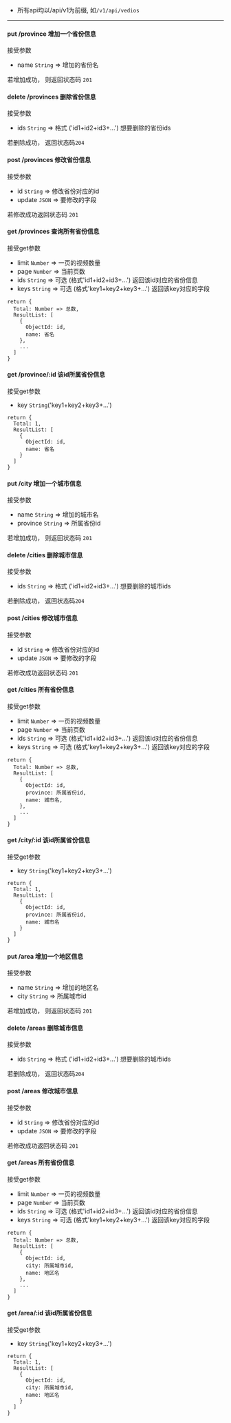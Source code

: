 - 所有api均以/api/v1为前缀, 如`/v1/api/vedios`

-------------------------------------------------------------------
#### put    /province  增加一个省份信息
接受参数
- name `String` => 增加的省份名

若增加成功， 则返回状态码 `201`

#### delete      /provinces  删除省份信息
接受参数
- ids `String` => 格式 ('id1+id2+id3+...') 想要删除的省份ids

若删除成功， 返回状态码`204`

#### post    /provinces 修改省份信息
接受参数
- id `String` => 修改省份对应的id
- update `JSON` => 要修改的字段

若修改成功返回状态码 `201`

#### get   /provinces 查询所有省份信息
接受get参数
- limit `Number` => 一页的视频数量
- page `Number` => 当前页数
- ids `String` => 可选 (格式'id1+id2+id3+...') 返回该id对应的省份信息
- keys `String` => 可选 (格式'key1+key2+key3+...') 返回该key对应的字段

```
return {
  Total: Number => 总数,
  ResultList: [
    {
      ObjectId: id,
      name: 省名
    },
    ...
  ]
}
```

#### get  /province/:id 该id所属省份信息

接受get参数
- key `String`('key1+key2+key3+...')

```
return {
  Total: 1,
  ResultList: [
    {
      ObjectId: id,
      name: 省名
    }
  ]
}
```

#### put    /city  增加一个城市信息
接受参数
- name `String` => 增加的城市名
- province `String` => 所属省份id

若增加成功， 则返回状态码 `201`

#### delete      /cities  删除城市信息
接受参数
- ids `String` => 格式 ('id1+id2+id3+...') 想要删除的城市ids

若删除成功， 返回状态码`204`

#### post    /cities 修改城市信息
接受参数
- id `String` => 修改省份对应的id
- update `JSON` => 要修改的字段

若修改成功返回状态码 `201`

#### get   /cities 所有省份信息
接受get参数
- limit `Number` => 一页的视频数量
- page `Number` => 当前页数
- ids `String` => 可选 (格式'id1+id2+id3+...') 返回该id对应的省份信息
- keys `String` => 可选 (格式'key1+key2+key3+...') 返回该key对应的字段

```
return {
  Total: Number => 总数,
  ResultList: [
    {
      ObjectId: id,
      province: 所属省份id,
      name: 城市名,
    },
    ...
  ]
}
```

#### get  /city/:id 该id所属省份信息

接受get参数
- key `String`('key1+key2+key3+...')

```
return {
  Total: 1,
  ResultList: [
    {
      ObjectId: id,
      province: 所属省份id,
      name: 城市名
    }
  ]
}
```

#### put    /area  增加一个地区信息
接受参数
- name `String` => 增加的地区名
- city `String` => 所属城市id

若增加成功， 则返回状态码 `201`

#### delete      /areas  删除城市信息
接受参数
- ids `String` => 格式 ('id1+id2+id3+...') 想要删除的城市ids

若删除成功， 返回状态码`204`

#### post    /areas 修改城市信息
接受参数
- id `String` => 修改省份对应的id
- update `JSON` => 要修改的字段

若修改成功返回状态码 `201`


#### get   /areas 所有省份信息
接受get参数
- limit `Number` => 一页的视频数量
- page `Number` => 当前页数
- ids `String` => 可选 (格式'id1+id2+id3+...') 返回该id对应的省份信息
- keys `String` => 可选 (格式'key1+key2+key3+...') 返回该key对应的字段

```
return {
  Total: Number => 总数,
  ResultList: [
    {
      ObjectId: id,
      city: 所属城市id,
      name: 地区名
    },
    ...
  ]
}
```

#### get  /area/:id 该id所属省份信息

接受get参数
- key `String`('key1+key2+key3+...')

```
return {
  Total: 1,
  ResultList: [
    {
      ObjectId: id,
      city: 所属城市id,
      name: 地区名
    }
  ]
}
```
